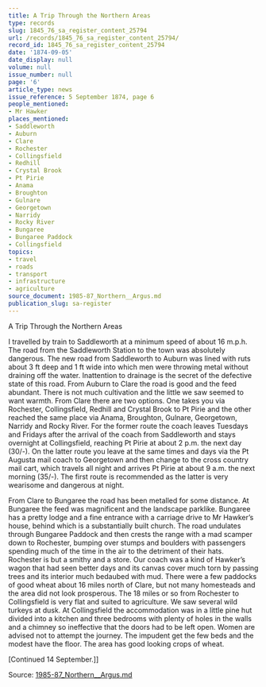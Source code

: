 ```yaml
---
title: A Trip Through the Northern Areas
type: records
slug: 1845_76_sa_register_content_25794
url: /records/1845_76_sa_register_content_25794/
record_id: 1845_76_sa_register_content_25794
date: '1874-09-05'
date_display: null
volume: null
issue_number: null
page: '6'
article_type: news
issue_reference: 5 September 1874, page 6
people_mentioned:
- Mr Hawker
places_mentioned:
- Saddleworth
- Auburn
- Clare
- Rochester
- Collingsfield
- Redhill
- Crystal Brook
- Pt Pirie
- Anama
- Broughton
- Gulnare
- Georgetown
- Narridy
- Rocky River
- Bungaree
- Bungaree Paddock
- Collingsfield
topics:
- travel
- roads
- transport
- infrastructure
- agriculture
source_document: 1985-87_Northern__Argus.md
publication_slug: sa-register
---
```


A Trip Through the Northern Areas

I travelled by train to Saddleworth at a minimum speed of about 16 m.p.h.  The road from the Saddleworth Station to the town was absolutely dangerous.  The new road from Saddleworth to Auburn was lined with ruts about 3 ft deep and 1 ft wide into which men were throwing metal without draining off the water.  Inattention to drainage is the secret of the defective state of this road.  From Auburn to Clare the road is good and the feed abundant.  There is not much cultivation and the little we saw seemed to want warmth.  From Clare there are two options.  One takes you via Rochester, Collingsfield, Redhill and Crystal Brook to Pt Pirie and the other reached the same place via Anama, Broughton, Gulnare, Georgetown, Narridy and Rocky River.  For the former route the coach leaves Tuesdays and Fridays after the arrival of the coach from Saddleworth and stays overnight at Collingsfield, reaching Pt Pirie at about 2 p.m. the next day (30/-).   On the latter route you leave at the same times and days via the Pt Augusta mail coach to Georgetown and then change to the cross country mail cart, which travels all night and arrives Pt Pirie at about 9 a.m. the next morning (35/-).  The first route is recommended as the latter is very wearisome and dangerous at night.

From Clare to Bungaree the road has been metalled for some distance.  At Bungaree the feed was magnificent and the landscape parklike.  Bungaree has a pretty lodge and a fine entrance with a carriage drive to Mr Hawker’s house, behind which is a substantially built church.  The road undulates through Bungaree Paddock and then crests the range with a mad scamper down to Rochester, bumping over stumps and boulders with passengers spending much of the time in the air to the detriment of their hats.  Rochester is but a smithy and a store.  Our coach was a kind of Hawker’s wagon that had seen better days and its canvas cover much torn by passing trees and its interior much bedaubed with mud.  There were a few paddocks of good wheat about 16 miles north of Clare, but not many homesteads and the area did not look prosperous.  The 18 miles or so from Rochester to Collingsfield is very flat and suited to agriculture.  We saw several wild turkeys at dusk.  At Collingsfield the accommodation was in a little pine hut divided into a kitchen and three bedrooms with plenty of holes in the walls and a chimney so ineffective that the doors had to be left open.  Women are advised not to attempt the journey.  The impudent get the few beds and the modest have the floor.  The area has good looking crops of wheat.

[Continued 14 September.]]

Source: [1985-87_Northern__Argus.md](/downloads/markdown/1985-87_Northern__Argus.md)
